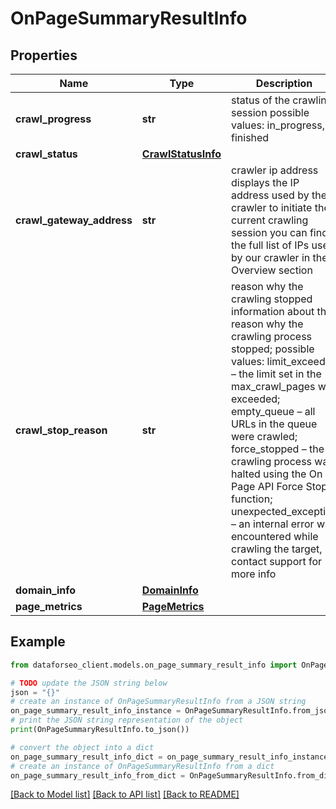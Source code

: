 # OnPageSummaryResultInfo


## Properties

Name | Type | Description | Notes
------------ | ------------- | ------------- | -------------
**crawl_progress** | **str** | status of the crawling session possible values: in_progress, finished | [optional] 
**crawl_status** | [**CrawlStatusInfo**](CrawlStatusInfo.md) |  | [optional] 
**crawl_gateway_address** | **str** | crawler ip address displays the IP address used by the crawler to initiate the current crawling session you can find the full list of IPs used by our crawler in the Overview section | [optional] 
**crawl_stop_reason** | **str** | reason why the crawling stopped information about the reason why the crawling process stopped; possible values: limit_exceeded – the limit set in the max_crawl_pages was exceeded; empty_queue – all URLs in the queue were crawled; force_stopped – the crawling process was halted using the On Page API Force Stop function; unexpected_exception – an internal error was encountered while crawling the target, contact support for more info | [optional] 
**domain_info** | [**DomainInfo**](DomainInfo.md) |  | [optional] 
**page_metrics** | [**PageMetrics**](PageMetrics.md) |  | [optional] 

## Example

```python
from dataforseo_client.models.on_page_summary_result_info import OnPageSummaryResultInfo

# TODO update the JSON string below
json = "{}"
# create an instance of OnPageSummaryResultInfo from a JSON string
on_page_summary_result_info_instance = OnPageSummaryResultInfo.from_json(json)
# print the JSON string representation of the object
print(OnPageSummaryResultInfo.to_json())

# convert the object into a dict
on_page_summary_result_info_dict = on_page_summary_result_info_instance.to_dict()
# create an instance of OnPageSummaryResultInfo from a dict
on_page_summary_result_info_from_dict = OnPageSummaryResultInfo.from_dict(on_page_summary_result_info_dict)
```
[[Back to Model list]](../README.md#documentation-for-models) [[Back to API list]](../README.md#documentation-for-api-endpoints) [[Back to README]](../README.md)


